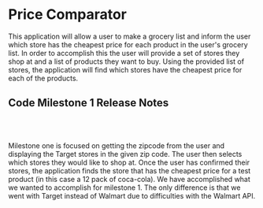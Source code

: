 <h1>Price Comparator</h1>
This application will allow a user to make a grocery list and inform the user which store has the 
cheapest price for each product in the user's grocery list. In order to accomplish this the user will provide 
a set of stores they shop at and a list of products they want to buy. Using the provided
list of stores, the application will find which stores have the cheapest price for
each of the products.
<br>
<h2>Code Milestone 1 Release Notes</h2>

<br>
<br>

Milestone one is focused on getting the zipcode from the user and displaying the
Target stores in the given zip code. The user then selects which stores they would 
like to shop at. Once the user has confirmed their stores, the application finds the 
store that has the cheapest price for a test product (in this case a 12 pack of coca-cola).
We have accomplished what we wanted to accomplish for milestone 1. The only difference is
that we went with Target instead of Walmart due to difficulties with the Walmart API.
